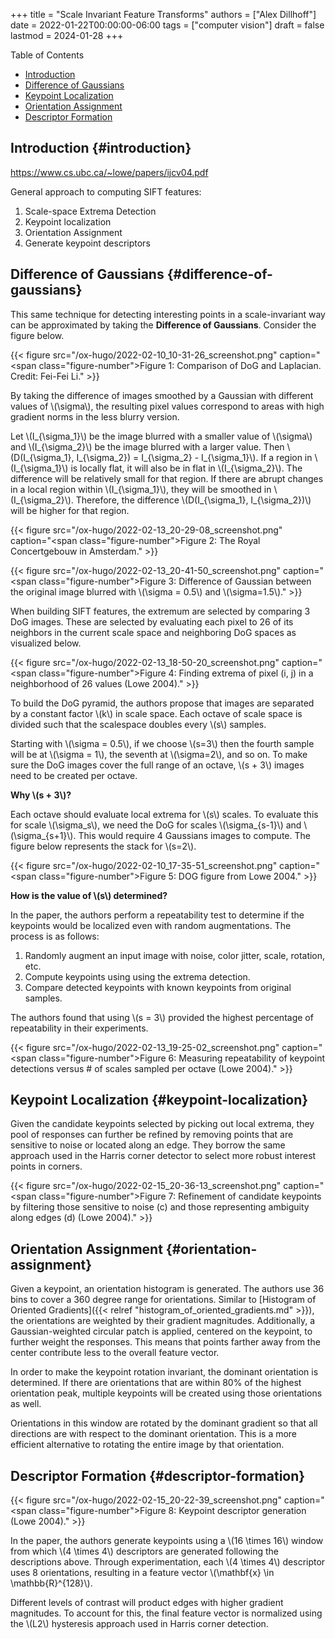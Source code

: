 +++
title = "Scale Invariant Feature Transforms"
authors = ["Alex Dillhoff"]
date = 2022-01-22T00:00:00-06:00
tags = ["computer vision"]
draft = false
lastmod = 2024-01-28
+++

<div class="ox-hugo-toc toc">

<div class="heading">Table of Contents</div>

- [Introduction](#introduction)
- [Difference of Gaussians](#difference-of-gaussians)
- [Keypoint Localization](#keypoint-localization)
- [Orientation Assignment](#orientation-assignment)
- [Descriptor Formation](#descriptor-formation)

</div>
<!--endtoc-->



## Introduction {#introduction}

<https://www.cs.ubc.ca/~lowe/papers/ijcv04.pdf>

General approach to computing SIFT features:

1.  Scale-space Extrema Detection
2.  Keypoint localization
3.  Orientation Assignment
4.  Generate keypoint descriptors


## Difference of Gaussians {#difference-of-gaussians}

This same technique for detecting interesting points in a scale-invariant way can be approximated by taking the **Difference of Gaussians**. Consider the figure below.

{{< figure src="/ox-hugo/2022-02-10_10-31-26_screenshot.png" caption="<span class=\"figure-number\">Figure 1: </span>Comparison of DoG and Laplacian. Credit: Fei-Fei Li." >}}

By taking the difference of images smoothed by a Gaussian with different values of \\(\sigma\\), the resulting pixel values correspond to areas with high gradient norms in the less blurry version.

Let \\(I\_{\sigma\_1}\\) be the image blurred with a smaller value of \\(\sigma\\) and \\(I\_{\sigma\_2}\\) be the image blurred with a larger value.
Then \\(D(I\_{\sigma\_1}, I\_{\sigma\_2}) = I\_{\sigma\_2} - I\_{\sigma\_1}\\).
If a region in \\(I\_{\sigma\_1}\\) is locally flat, it will also be in flat in \\(I\_{\sigma\_2}\\).
The difference will be relatively small for that region.
If there are abrupt changes in a local region within \\(I\_{\sigma\_1}\\), they will be smoothed in \\(I\_{\sigma\_2}\\).
Therefore, the difference \\(D(I\_{\sigma\_1}, I\_{\sigma\_2})\\) will be higher for that region.

{{< figure src="/ox-hugo/2022-02-13_20-29-08_screenshot.png" caption="<span class=\"figure-number\">Figure 2: </span>The Royal Concertgebouw in Amsterdam." >}}

{{< figure src="/ox-hugo/2022-02-13_20-41-50_screenshot.png" caption="<span class=\"figure-number\">Figure 3: </span>Difference of Gaussian between the original image blurred with \\(\sigma = 0.5\\) and \\(\sigma=1.5\\)." >}}

When building SIFT features, the extremum are selected by comparing 3 DoG images.
These are selected by evaluating each pixel to 26 of its neighbors in the current scale space and neighboring DoG spaces as visualized below.

{{< figure src="/ox-hugo/2022-02-13_18-50-20_screenshot.png" caption="<span class=\"figure-number\">Figure 4: </span>Finding extrema of pixel (i, j) in a neighborhood of 26 values (Lowe 2004)." >}}

To build the DoG pyramid, the authors propose that images are separated by a constant factor \\(k\\) in scale space.
Each octave of scale space is divided such that the scalespace doubles every \\(s\\) samples.

Starting with \\(\sigma = 0.5\\), if we choose \\(s=3\\) then the fourth sample will be at \\(\sigma = 1\\), the seventh at \\(\sigma=2\\), and so on.
To make sure the DoG images cover the full range of an octave, \\(s + 3\\) images need to be created per octave.

**Why \\(s + 3\\)?**

Each octave should evaluate local extrema for \\(s\\) scales.
To evaluate this for scale \\(\sigma\_s\\), we need the DoG for scales \\(\sigma\_{s-1}\\) and \\(\sigma\_{s+1}\\).
This would require 4 Gaussians images to compute.
The figure below represents the stack for \\(s=2\\).

{{< figure src="/ox-hugo/2022-02-10_17-35-51_screenshot.png" caption="<span class=\"figure-number\">Figure 5: </span>DOG figure from Lowe 2004." >}}

**How is the value of \\(s\\) determined?**

In the paper, the authors perform a repeatability test to determine if the keypoints would be localized even with random augmentations. The process is as follows:

1.  Randomly augment an input image with noise, color jitter, scale, rotation, etc.
2.  Compute keypoints using using the extrema detection.
3.  Compare detected keypoints with known keypoints from original samples.

The authors found that using \\(s = 3\\) provided the highest percentage of repeatability in their experiments.

{{< figure src="/ox-hugo/2022-02-13_19-25-02_screenshot.png" caption="<span class=\"figure-number\">Figure 6: </span>Measuring repeatability of keypoint detections versus # of scales sampled per octave (Lowe 2004)." >}}


## Keypoint Localization {#keypoint-localization}

Given the candidate keypoints selected by picking out local extrema, they pool of responses can further be refined
by removing points that are sensitive to noise or located along an edge. They borrow the same approach used in the Harris corner detector to select more robust interest points in corners.

{{< figure src="/ox-hugo/2022-02-15_20-36-13_screenshot.png" caption="<span class=\"figure-number\">Figure 7: </span>Refinement of candidate keypoints by filtering those sensitive to noise (c) and those representing ambiguity along edges (d) (Lowe 2004)." >}}


## Orientation Assignment {#orientation-assignment}

Given a keypoint, an orientation histogram is generated. The authors use 36 bins to cover a 360 degree range for orientations.
Similar to [Histogram of Oriented Gradients]({{< relref "histogram_of_oriented_gradients.md" >}}), the orientations are weighted by their gradient magnitudes.
Additionally, a Gaussian-weighted circular patch is applied, centered on the keypoint, to further weight the responses.
This means that points farther away from the center contribute less to the overall feature vector.

In order to make the keypoint rotation invariant, the dominant orientation is determined.
If there are orientations that are within 80% of the highest orientation peak, multiple keypoints will be created using those orientations as well.

Orientations in this window are rotated by the dominant gradient so that all directions are with respect to the dominant orientation.
This is a more efficient alternative to rotating the entire image by that orientation.


## Descriptor Formation {#descriptor-formation}

{{< figure src="/ox-hugo/2022-02-15_20-22-39_screenshot.png" caption="<span class=\"figure-number\">Figure 8: </span>Keypoint descriptor generation (Lowe 2004)." >}}

In the paper, the authors generate keypoints using a \\(16 \times 16\\) window from which \\(4 \times 4\\) descriptors are generated following the descriptions above.
Through experimentation, each \\(4 \times 4\\) descriptor uses 8 orientations, resulting in a feature vector \\(\mathbf{x} \in \mathbb{R}^{128}\\).

Different levels of contrast will product edges with higher gradient magnitudes.
To account for this, the final feature vector is normalized using the \\(L2\\) hysteresis approach used in Harris corner detection.

